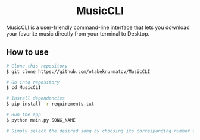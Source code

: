 <h1 align="center"><b>MusicCLI</b></h1> 
MusicCLI is a user-friendly command-line interface that lets you download your favorite music directly from your terminal to Desktop.

## How to use

```bash
# Clone this repository
$ git clone https://github.com/otabeknurmatov/MusicCLI

# Go into repository
$ cd MusicCLI

# Install dependencies
$ pip install -r requirements.txt

# Run the app
$ python main.py SONG_NAME

# Simply select the desired song by choosing its corresponding number and voila! You're all set!
